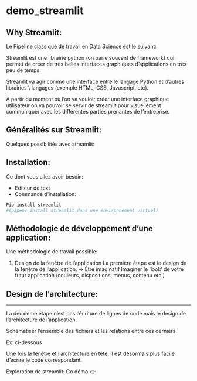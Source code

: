 # demo_streamlit

## Why Streamlit:
Le Pipeline classique de travail en Data Science est le suivant:

Streamlit est une librairie python (on parle souvent de framework) qui permet de créer de très belles interfaces graphiques d’applications en très peu de temps.

Streamlit va agir comme une interface entre le langage Python et d’autres librairies \ langages (exemple  HTML, CSS, Javascript, etc).

A partir du moment où l’on va vouloir créer une interface graphique utilisateur on va pouvoir se servir de streamlit pour visuellement communiquer avec les différentes parties prenantes de l’entreprise.

## Généralités sur Streamlit:
Quelques possibilités avec streamlit:

## Installation:

Ce dont vous allez avoir besoin:
* Editeur de text
* Commande d’installation: 
``` python
Pip install streamlit 
#(pipenv install streamlit dans une environnement virtuel)
```

## Méthodologie de développement d’une application:

Une méthodologie de travail possible:
1. Design de la fenêtre de l’application
La première étape est le design de la fenêtre de l’application.
→ Être imaginatif
Imaginer le ‘look’ de votre futur application (couleurs, dispositions, menus, contenu etc.)

## Design de l’architecture:
___
La deuxième étape n’est pas l’écriture de lignes de code mais le design de l’architecture de l’application.

Schématiser l’ensemble des fichiers et les relations entre ces derniers.

Ex: ci-dessous

Une fois la fenêtre et l’architecture en tête, il est désormais plus facile d’écrire le code correspondant.


Exploration de streamlit:
Go démo 👉
